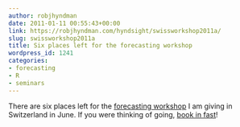 ```yaml
---
author: robjhyndman
date: 2011-01-11 00:55:43+00:00
link: https://robjhyndman.com/hyndsight/swissworkshop2011a/
slug: swissworkshop2011a
title: Six places left for the forecasting workshop
wordpress_id: 1241
categories:
- forecasting
- R
- seminars
---
```


There are six places left for the [forecasting workshop](https://robjhyndman.com/hyndsight/swissworkshop2011/) I am giving in Switzerland in June. If you were thinking of going, [book in fast](https://robjhyndman.com/hyndsight/swissworkshop2011/)!
